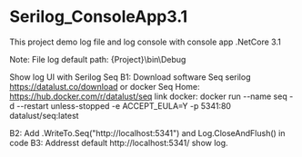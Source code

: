 # Serilog_ConsoleApp3.1
This project demo log file and log console with console app .NetCore 3.1

Note:
File log default path: {Project}\bin\Debug

Show log UI with Serilog Seq
B1: Download software Seq serilog https://datalust.co/download 
	or docker Seq Home: https://hub.docker.com/r/datalust/seq
	link docker: docker run --name seq -d --restart unless-stopped -e ACCEPT_EULA=Y -p 5341:80 datalust/seq:latest

B2: Add .WriteTo.Seq("http://localhost:5341") and Log.CloseAndFlush() in code
B3: Addresst default http://localhost:5341/  show log.